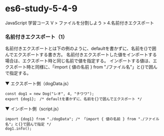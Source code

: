 # es6-study-5-4-9
JavaScript 学習コース V > ファイルを分割しよう > 4.名前付きエクスポート

### 名前付きエクスポート（1）
名前付きエクスポートとは下の例のように、defaultを書かずに、名前を{}で囲んでエクスポートする書き方。
名前付きエクスポートした値をインポートする場合は、エクスポート時と同じ名前で値を指定する。
インポートする値は、エクスポート時と同様に、「import { 値の名前 } from "./ファイル名"」と{}で囲んで指定する。

▼ エクスポート側（dogData.js）
```
const dog1 = new Dog("レオ", 4, "チワワ"); 
export {dog1};　/* defaultを書かずに、名前を{}で囲んでエクスポート */
```
▼ インポート側（script.js）
```
import {dog1} from "./dogData"; /* 「import { 値の名前 } from "./ファイル名"」と{}で囲んで指定 */
dog1.info();
```
